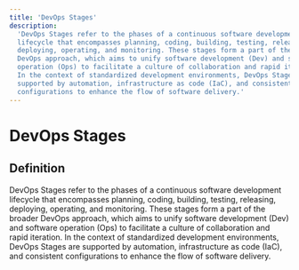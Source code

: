 ```yaml
---
title: 'DevOps Stages'
description:
  'DevOps Stages refer to the phases of a continuous software development
  lifecycle that encompasses planning, coding, building, testing, releasing,
  deploying, operating, and monitoring. These stages form a part of the broader
  DevOps approach, which aims to unify software development (Dev) and software
  operation (Ops) to facilitate a culture of collaboration and rapid iteration.
  In the context of standardized development environments, DevOps Stages are
  supported by automation, infrastructure as code (IaC), and consistent
  configurations to enhance the flow of software delivery.'
---
```


# DevOps Stages

## Definition

DevOps Stages refer to the phases of a continuous software development lifecycle
that encompasses planning, coding, building, testing, releasing, deploying,
operating, and monitoring. These stages form a part of the broader DevOps
approach, which aims to unify software development (Dev) and software operation
(Ops) to facilitate a culture of collaboration and rapid iteration. In the
context of standardized development environments, DevOps Stages are supported by
automation, infrastructure as code (IaC), and consistent configurations to
enhance the flow of software delivery.
